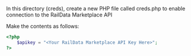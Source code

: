 In this directory (creds), create a new PHP file called creds.php to enable connection to the RailData Marketplace API

Make the contents as follows:

```php
<?php
    $apikey = "<Your RailData Marketplace API Key Here>";
?>
```

